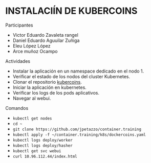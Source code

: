 # INSTALACIÍN DE KUBERCOINS

Participantes
- Victor Eduardo Zavaleta rangel
- Daniel Eduardo Aguuilar Zuñiga
- Eleu López López
- Arce muñoz Ocampo

Actividades
- Instalar la aplicación en un namespace dedicado en el nodo 1.
- Verificar el estado de los nodos del cluster Kubernetes.
- Clonar el repositorio [kubercoins](https://github.com/jpetazzo/kubercoins).
- Iniciar la aplicación en kubernetes.
- Verificar los logs de los pods aplicativos.
- Navegar al webui.

Comandos
- `kubectl get nodes`
- `cd ~`
- `git clone https://github.com/jpetazzo/container.training`
- `kubectl apply -f ~/container.training/k8s/dockercoins.yaml`
- `kubectl logs deploy/worker` 
- `kubectl logs deploy/hasher` 
- `kubectl get svc webui` 
- `curl 10.96.112.44/index.html` 
